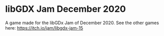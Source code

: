 # libGDX Jam December 2020
A game made for the libGDx Jam of December 2020. See the other games here: https://itch.io/jam/libgdx-jam-15